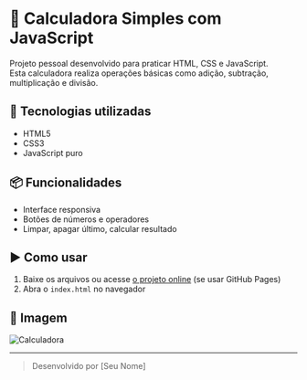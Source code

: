 # 🧮 Calculadora Simples com JavaScript

Projeto pessoal desenvolvido para praticar HTML, CSS e JavaScript.  
Esta calculadora realiza operações básicas como adição, subtração, multiplicação e divisão.

## 🔧 Tecnologias utilizadas

- HTML5
- CSS3
- JavaScript puro

## 📦 Funcionalidades

- Interface responsiva
- Botões de números e operadores
- Limpar, apagar último, calcular resultado

## ▶️ Como usar

1. Baixe os arquivos ou acesse [o projeto online](https://github.com/lucaRomariz/meu-portifolio/) (se usar GitHub Pages)
2. Abra o `index.html` no navegador

## 📸 Imagem

![Calculadora](screenshot.png)

---

> Desenvolvido por [Seu Nome]
